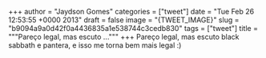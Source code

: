 
+++
author = "Jaydson Gomes"
categories = ["tweet"]
date = "Tue Feb 26 12:53:55 +0000 2013"
draft = false
image = "{TWEET_IMAGE}"
slug = "b9094a9a0d42f0a4436835a1e538744c3cedb830"
tags = ["tweet"]
title = """Pareço legal, mas escuto ..."""
+++
Pareço legal, mas escuto black sabbath e pantera, e isso me torna bem mais legal :)
